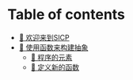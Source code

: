# Table of contents

* [🤗 欢迎来到SICP](README.md)
* [🚧 使用函数来构建抽象](shi-yong-han-shu-lai-gou-jian-chou-xiang/README.md)
  * [🎡 程序的元素](shi-yong-han-shu-lai-gou-jian-chou-xiang/cheng-xu-de-yuan-su.md)
  * [🥂 定义新的函数](shi-yong-han-shu-lai-gou-jian-chou-xiang/ding-yi-xin-de-han-shu.md)
